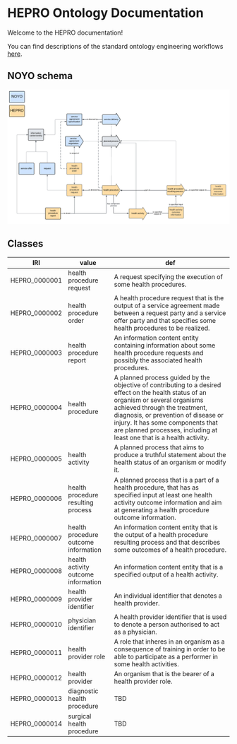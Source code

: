# HEPRO Ontology Documentation

[//]: # "This file is meant to be edited by the ontology maintainer."

Welcome to the HEPRO documentation!

You can find descriptions of the standard ontology engineering workflows [here](odk-workflows/index.md).

## NOYO schema

![Screenshot](img/HEPRO.png)

## Classes

|IRI          |value                               |def                                                                                                                                                                                                                                                                                                                       |
|-------------|------------------------------------|--------------------------------------------------------------------------------------------------------------------------------------------------------------------------------------------------------------------------------------------------------------------------------------------------------------------------|
|HEPRO_0000001|health procedure request            |A request specifying the execution of some health procedures.                                                                                                                                                                                                                                                             |
|HEPRO_0000002|health procedure order              |A health procedure request  that is the output of a service agreement made between a request party and a service offer party and that specifies some health procedures to be realized.                                                                                                                                    |
|HEPRO_0000003|health procedure report             |An information content entity containing information about some health procedure requests and possibly the associated health procedures.                                                                                                                                                                                  |
|HEPRO_0000004|health procedure                    |A planned process guided by the objective of contributing to a desired effect on the health status of an organism or several organisms achieved through the treatment, diagnosis, or prevention of disease or injury. It has some components that are planned processes, including at least one that is a health activity.|
|HEPRO_0000005|health activity                     |A planned process that aims to produce a truthful statement about the health status of an organism or modify it.                                                                                                                                                                                                          |
|HEPRO_0000006|health procedure resulting process  |A planned process that is a part of a health procedure, that has as specified input at least one health activity outcome information and aim at generating a health procedure outcome information.                                                                                                                        |
|HEPRO_0000007|health procedure outcome information|An information content entity that is the output of a health procedure resulting process and that describes some outcomes of a health procedure.                                                                                                                                                                          |
|HEPRO_0000008|health activity outcome information |An information content entity that is a specified output of a health activity.                                                                                                                                                                                                                                            |
|HEPRO_0000009|health provider identifier          |An individual identifier that denotes a health provider.                                                                                                                                                                                                                                                                  |
|HEPRO_0000010|physician identifier                |A health provider identifier that is used to denote a person authorised to act as a physician.                                                                                                                                                                                                                            |
|HEPRO_0000011|health provider role                |A role that inheres in an organism as a consequence of training in order to be able to participate as a performer in some health activities.                                                                                                                                                                              |
|HEPRO_0000012|health provider                     |An organism that is the bearer of a health provider role.                                                                                                                                                                                                                                                                 |
|HEPRO_0000013|diagnostic health procedure         |TBD                                                                                                                                                                                                                                                                                                                       |
|HEPRO_0000014|surgical health procedure           |TBD                                                                                                                                                                                                                                                                                                                       |
